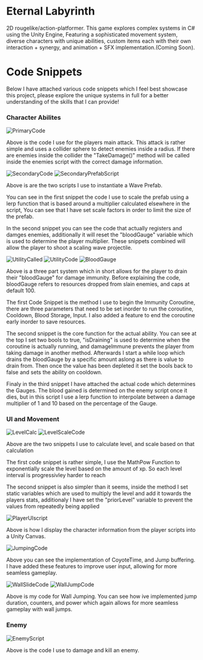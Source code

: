 # Eternal Labyrinth
 2D rougelike/action-platformer. This game explores complex systems in C# using the Unity Engine, Featuring a sophisticated movement system, diverse characters with unique abilities, custom items each with their own interaction + synergy, and animation + SFX implementation.(Coming Soon). 
# Code Snippets
Below I have attached various code snippets which I feel best showcase this project, please explore the unique systems in full for a better understanding of the skills that I can provide! 
### Character Abilites
![PrimaryCode](https://github.com/O1Wilson/Eternal-Labyrinth/assets/158622394/fbd4d2cf-ad18-4a83-ac5b-91948f9d44a8)

Above is the code I use for the players main attack. This attack is rather simple and uses a collider sphere to detect enemies inside a radius. If there are enemies inside the collider the "TakeDamage()" method will be called inside the enemies script with the correct damage information.

![SecondaryCode](https://github.com/O1Wilson/Eternal-Labyrinth/assets/158622394/24fd6260-a5bc-478e-970d-6f1c43869fc1)
![SecondaryPrefabScript](https://github.com/O1Wilson/Eternal-Labyrinth/assets/158622394/1d547a60-239f-408c-9608-cf7f57e98c00)

Above is are the two scripts I use to instantiate a Wave Prefab. 

You can see in the first snippet the code I use to scale the prefab using a lerp function that is based around a multiplier calculated elsewhere in the script, You can see that I have set scale factors in order to limit the size of the prefab. 

In the second snippet you can see the code that actually registers and damges enemies, additionally it will reset the "bloodGauge" variable which is used to determine the player multiplier. These snippets combined will allow the player to shoot a scaling wave projectile.

![UtilityCalled](https://github.com/O1Wilson/Eternal-Labyrinth/assets/158622394/9f16e5d8-533a-444b-9f49-b50282b96983)
![UtilityCode](https://github.com/O1Wilson/Eternal-Labyrinth/assets/158622394/0618be98-8b5f-4c6e-8558-61c9e0f62afe)
![BloodGauge](https://github.com/O1Wilson/Eternal-Labyrinth/assets/158622394/13cd213b-a801-4450-8c43-fce533de0ead)

Above is a three part system which in short allows for the player to drain their "bloodGauge" for damage immunity. Before explaining the code, bloodGauge refers to resources dropped from slain enemies, and caps at default 100. 

The first Code Snippet is the method I use to begin the Immunity Coroutine, there are three parameters that need to be set inorder to run the coroutine, Cooldown, Blood Storage, Input. I also added a feature to end the coroutine early inorder to save resources. 

The second snippet is the core function for the actual ability. You can see at the top I set two bools to true, "isDraining" is used to determine when the coroutine is actually running, and damageImmune prevents the player from taking damage in another method. Afterwards I start a while loop which drains the bloodGauge by a specific amount aslong as there is value to drain from. Then once the value has been depleted it set the bools back to false and sets the ability on cooldown. 

Finaly in the third snippet I have attached the actual code which determines the Gauges. The blood gained is determined on the enemy script once it dies, but in this script I use a lerp function to interpolate between a damage multiplier of 1 and 10 based on the percentage of the Gauge.

### UI and Movement
![LevelCalc](https://github.com/O1Wilson/Eternal-Labyrinth/assets/158622394/11f1206b-7618-4f64-a9cc-b3150db9b645)
![LevelScaleCode](https://github.com/O1Wilson/Eternal-Labyrinth/assets/158622394/c45a4ef2-9c1d-4b5b-be08-8796bc459548)

Above are the two snippets I use to calculate level, and scale based on that calculation

The first code snippet is rather simple, I use the MathPow Function to exponentially scale the level based on the amount of xp. So each level interval is progressivley harder to reach

The second snippet is also simpler than it seems, inside the method I set static variables which are used to multiply the level and add it towards the players stats, additionaly I have set the "priorLevel" variable to prevent the values from repeatedly being applied

![PlayerUIscript](https://github.com/O1Wilson/Eternal-Labyrinth/assets/158622394/e181d259-170a-4407-870c-656427081032)

Above is how I display the character information from the player scripts into a Unity Canvas.

![JumpingCode](https://github.com/O1Wilson/Eternal-Labyrinth/assets/158622394/c2504272-c317-4a91-9e4a-8ffba6d93f66)

Above you can see the implementation of CoyoteTime, and Jump buffering. I have added these features to improve user input, allowing for more seamless gameplay.

![WallSlideCode](https://github.com/O1Wilson/Eternal-Labyrinth/assets/158622394/1ad8d77a-266f-46ba-8294-39e811499334)
![WallJumpCode](https://github.com/O1Wilson/Eternal-Labyrinth/assets/158622394/d590053d-1d0a-45da-9d0e-01666ed82636)

Above is my code for Wall Jumping. You can see how ive implemented jump duration, counters, and power which again allows for more seamless gameplay with wall jumps.


### Enemy
![EnemyScript](https://github.com/O1Wilson/Eternal-Labyrinth/assets/158622394/d581eae2-36c3-451b-86dc-7596cddf3da2)

Above is the code I use to damage and kill an enemy.
